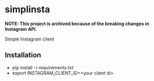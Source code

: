 # simplinsta

**NOTE: This project is archived because of the breaking changes in Instagram API.**

Simple Instagram client

## Installation
- pip install -r requirements.txt
- export INSTAGRAM_CLIENT_ID=\<your client id\>
